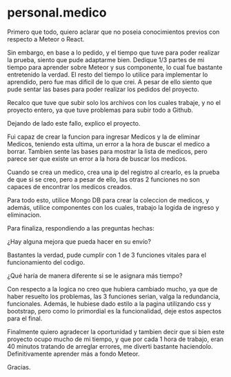 # personal.medico

Primero que todo, quiero aclarar que no poseia conocimientos previos con respecto a Meteor o React.

Sin embargo, en base a lo pedido, y el tiempo que tuve para poder realizar la prueba, siento que pude adaptarme bien.
Dedique 1/3 partes de mi tiempo para aprender sobre Meteor y sus componente, lo cual fue bastante entretenido la verdad.
El resto del tiempo lo utilice para implementar lo aprendido, pero fue mas dificil de lo que crei. 
A pesar de ello siento que pude sentar las bases para poder realizar los pedidos del proyecto.

Recalco que tuve que subir solo los archivos con los cuales trabaje, y no el proyecto entero, ya que tuve problemas para subir todo a Github.

Dejando de lado este fallo, explico el proyecto.

Fui capaz de crear la funcion para ingresar Medicos y la de eliminar Medicos, teniendo esta ultima, un error a la hora de buscar el medico a borrar.
Tambien sente las bases para mostrar la lista de medicos, pero parece ser que existe un error a la hora de buscar los medicos.

Cuando se crea un medico, crea una ip del registro al crearlo, es la prueba de que si se creo, pero a pesar de ello, las otras 2 funciones no son capaces
de encontrar los medicos creados.

Para todo esto, utilice Mongo DB para crear la coleccion de medicos, y además, utilice componentes con los cuales, trabajo la logida de ingreso y eliminacion.

Para finaliza, respondiendo a las preguntas hechas:

¿Hay alguna mejora que pueda hacer en su envío?

Bastantes la verdad, pude cumplir con 1 de 3 funciones vitales para el funcionamiento del codigo.

¿Qué haría de manera diferente si se le asignara más tiempo?

Con respecto a la logica no creo que hubiera cambiado mucho, ya que de haber resuelto los problemas, las 3 funciones serian, valga la redundancia, funcionales.
Además, le hubiese dado estilo a la pagina utilizando css y bootstrap, pero como lo primordial es la funcionalidad, deje estos aspectos para el final.

Finalmente quiero agradecer la oportunidad y tambien decir que si bien este proyecto ocupo mucho de mi tiempo, y que por cada 1 hora de trabajo, eran 40 minutos
tratando de arreglar errores, me diverti bastante haciendolo. Definitivamente aprender más a fondo Meteor.

Gracias.

